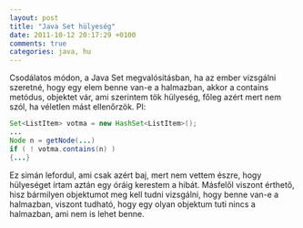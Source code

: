 ```yaml
---
layout: post
title: "Java Set hülyeség"
date: 2011-10-12 20:17:29 +0100
comments: true
categories: java, hu
---
```


Csodálatos módon, a Java Set  megvalósításban, ha az ember vizsgálni szeretné, hogy egy elem benne van-e a halmazban, akkor a contains metódus, objektet vár, ami szerintem tök hülyeség, főleg azért mert nem szól, ha véletlen mást ellenőrzök.
Pl:

``` java
Set<ListItem> votma = new HashSet<ListItem>();
...
Node n = getNode(...)
if ( ! votma.contains(n) )
{...}
```

Ez simán lefordul, ami csak azért baj, mert nem vettem észre, hogy hülyeséget írtam aztán egy óráig kerestem a hibát. Másfelől viszont érthető, hisz bármilyen objektumot meg kell tudni vizsgálni, hogy benne van-e a halmazban, viszont tudható, hogy egy olyan objektum tuti nincs a halmazban, ami nem is lehet benne.




